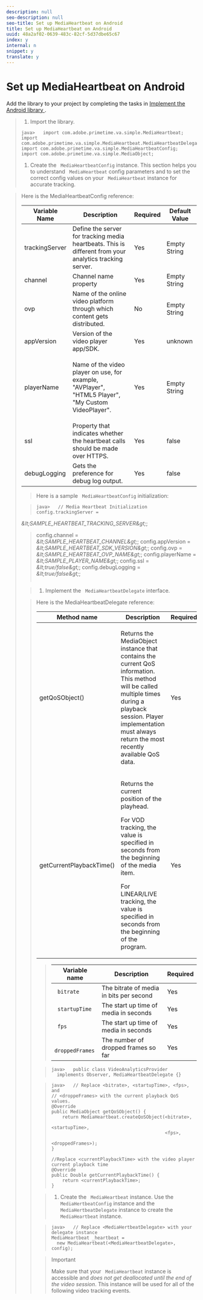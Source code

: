 ```yaml
---
description: null
seo-description: null
seo-title: Set up MediaHeartbeat on Android
title: Set up MediaHeartbeat on Android
uuid: 48a2af02-0639-483c-82cf-5d37dbe65c67
index: y
internal: n
snippet: y
translate: y
---
```


# Set up MediaHeartbeat on Android

Add the library to your project by completing the tasks in [ Implement the Android library ](c_vhl_imp-lib-android.md#concept_A72BFE683F4A4A3397FD0C71E955DF07). 

>1. Import the library.
>
>   ```
>   java>   import com.adobe.primetime.va.simple.MediaHeartbeat; 
>   import com.adobe.primetime.va.simple.MediaHeartbeat.MediaHeartbeatDelegate; 
>   import com.adobe.primetime.va.simple.MediaHeartbeatConfig; 
>   import com.adobe.primetime.va.simple.MediaObject; 
>   
>   ```
>
>1. Create the ` MediaHeartbeatConfig` instance.
>   This section helps you to understand ` MediaHeartbeat` config parameters and to set the correct config values on your ` MediaHeartbeat` instance for accurate tracking. 



><table id="table_5CDFEDDE93DC4605AA300FB1ADD8E858"> 
 <desc>
   Here is the 
  <span class="codeph"> MediaHeartbeatConfig </span> reference: 
 </desc> 
 <thead> 
  <tr> 
   <th colname="col1" class="entry"> Variable Name </th> 
   <th colname="col2" class="entry"> Description </th> 
   <th colname="col3" class="entry"> Required </th> 
   <th colname="col4" class="entry"> Default Value </th> 
  </tr> 
 </thead>
 <tbody> 
  <tr> 
   <td colname="col1"> <span class="codeph"> trackingServer </span> </td> 
   <td colname="col2"> Define the server for tracking media heartbeats. This is different from your analytics tracking server. </td> 
   <td colname="col3"> Yes </td> 
   <td colname="col4"> Empty String </td> 
  </tr> 
  <tr> 
   <td colname="col1"> <span class="codeph"> channel </span> </td> 
   <td colname="col2"> Channel name property </td> 
   <td colname="col3"> Yes </td> 
   <td colname="col4"> Empty String </td> 
  </tr> 
  <tr> 
   <td colname="col1"> <span class="codeph"> ovp </span> </td> 
   <td colname="col2"> Name of the online video platform through which content gets distributed. </td> 
   <td colname="col3"> No </td> 
   <td colname="col4"> Empty String </td> 
  </tr> 
  <tr> 
   <td colname="col1"> <span class="codeph"> appVersion </span> </td> 
   <td colname="col2"> Version of the video player app/SDK. </td> 
   <td colname="col3"> Yes </td> 
   <td colname="col4"> unknown </td> 
  </tr> 
  <tr> 
   <td colname="col1"> <span class="codeph"> playerName </span> </td> 
   <td colname="col2"> <p>Name of the video player on use, for example, "AVPlayer", "HTML5 Player", "My Custom VideoPlayer". </p> </td> 
   <td colname="col3"> Yes </td> 
   <td colname="col4"> Empty String </td> 
  </tr> 
  <tr> 
   <td colname="col1"> <span class="codeph"> ssl </span> </td> 
   <td colname="col2"> Property that indicates whether the heartbeat calls should be made over HTTPS. </td> 
   <td colname="col3"> Yes </td> 
   <td colname="col4"> false </td> 
  </tr> 
  <tr> 
   <td colname="col1"> <span class="codeph"> debugLogging </span> </td> 
   <td colname="col2"> Gets the preference for debug log output. </td> 
   <td colname="col3"> Yes </td> 
   <td colname="col4"> false </td> 
  </tr> 
 </tbody> 
</table>

>   Here is a sample ` MediaHeartbeatConfig` initialization: 

>
>   ```
>   java>   // Media Heartbeat Initialization 
>   config.trackingServer =  
<i>&amp;lt;SAMPLE_HEARTBEAT_TRACKING_SERVER&amp;gt;</i>; 
>   config.channel =  
<i>&amp;lt;SAMPLE_HEARTBEAT_CHANNEL&amp;gt;</i>; 
>   config.appVersion =  
<i>&amp;lt;SAMPLE_HEARTBEAT_SDK_VERSION&amp;gt;</i>; 
>   config.ovp =  
<i>&amp;lt;SAMPLE_HEARTBEAT_OVP_NAME&amp;gt;</i>; 
>   config.playerName =  
<i>&amp;lt;SAMPLE_PLAYER_NAME&amp;gt;</i>; 
>   config.ssl =  
<i>&amp;lt;true/false&amp;gt;</i>; 
>   config.debugLogging =  
<i>&amp;lt;true/false&amp;gt;</i>; 
>   
>   ```

>
>1. Implement the ` MediaHeartbeatDelegate` interface.


><table id="table_A815A90BFEC64EC1A26900DC077342DA"> 
 <desc>
   Here is the 
  <span class="codeph"> MediaHeartbeatDelegate </span> reference: 
 </desc> 
 <thead> 
  <tr> 
   <th colname="col1" class="entry"> Method name </th> 
   <th colname="col2" class="entry"> Description </th> 
   <th colname="col3" class="entry"> Required </th> 
  </tr> 
 </thead>
 <tbody> 
  <tr> 
   <td colname="col1"> <span class="codeph"> getQoSObject() </span> </td> 
   <td colname="col2"> <p>Returns the <span class="codeph"> MediaObject </span> instance that contains the current QoS information. This method will be called multiple times during a playback session. Player implementation must always return the most recently available QoS data. </p> </td> 
   <td colname="col3"> Yes </td> 
  </tr> 
  <tr> 
   <td colname="col1"> <span class="codeph"> getCurrentPlaybackTime() </span> </td> 
   <td colname="col2"> <p>Returns the current position of the playhead. </p> <p>For VOD tracking, the value is specified in seconds from the beginning of the media item. </p> <p>For LINEAR/LIVE tracking, the value is specified in seconds from the beginning of the program. </p> </td> 
   <td colname="col3"> Yes </td> 
  </tr> 
 </tbody> 
</table>



>   |  Variable name  | Description  | Required  |
>   |---|---|---|
>   |  ` bitrate`  | The bitrate of media in bits per second  | Yes  |
>   |  ` startupTime`  | The start up time of media in seconds  | Yes  |
>   |  ` fps`  | The start up time of media in seconds  | Yes  |
>   |  ` droppedFrames`  | The number of dropped frames so far  | Yes  |

>
>   ```
>   java>   public class VideoAnalyticsProvider  
>     implements Observer, MediaHeartbeatDelegate {}
>   ```


>
>   ```
>   java>   // Replace <bitrate>, <startupTime>, <fps>, and  
>   // <droppeFrames> with the current playback QoS values.  
>   @Override 
>   public MediaObject getQoSObject() { 
>       return MediaHeartbeat.createQoSObject(<bitrate>,  
>                                             <startupTime>,  
>                                             <fps>,  
>                                             <droppedFrames>); 
>   } 
>    
>   //Replace <currentPlaybackTime> with the video player current playback time 
>   @Override 
>   public Double getCurrentPlaybackTime() { 
>       return <currentPlaybackTime>; 
>   }
>   ```

>
>1. Create the ` MediaHeartbeat` instance.
>   Use the ` MediaHertbeatConfig` instance and the ` MediaHertbeatDelegate` instance to create the ` MediaHeartbeat` instance. 

>
>   ```
>   java>   // Replace <MediaHertbeatDelegate> with your delegate instance 
>   MediaHeartbeat _heartbeat =  
>     new MediaHeartbeat(<MediaHeartbeatDelegate>, config);
>   ```


>   >[!IMPORTANT]
>   >
>   >Make sure that your ` MediaHeartbeat` instance is accessible and *does not get deallocated until the end of the video session*. This instance will be used for all of the following video tracking events. 
>
